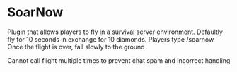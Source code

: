 # SoarNow
Plugin that allows players to fly in a survival server environment.
Defaultly fly for 10 seconds in exchange for 10 diamonds. Players type /soarnow
Once the flight is over, fall slowly to the ground

Cannot call flight multiple times to prevent chat spam and incorrect handling
